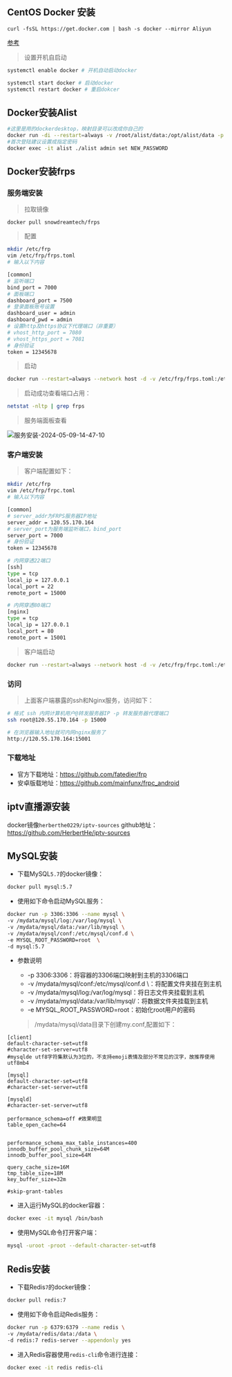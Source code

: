 

## CentOS Docker 安装

`curl -fsSL https://get.docker.com | bash -s docker --mirror Aliyun`

[参考](https://www.runoob.com/docker/centos-docker-install.html)

>设置开机自启动

```bash
systemctl enable docker # 开机自动启动docker

systemctl start docker # 启动docker
systemctl restart docker # 重启dokcer 

```

## Docker安装Alist

```bash
#这里是用的dockerdesktop，映射目录可以改成你自己的
docker run -di --restart=always -v /root/alist/data:/opt/alist/data -p 5244:5244 -e PUID=0 -e PGID=0 -e UMASK=022 --name="alist" xhofe/alist:latest
#首次登陆建议设置成指定密码
docker exec -it alist ./alist admin set NEW_PASSWORD
```



## Docker安装frps

### 服务端安装

> 拉取镜像

`docker pull snowdreamtech/frps`

> 配置

```bash
mkdir /etc/frp
vim /etc/frp/frps.toml
# 输入以下内容

[common]
# 监听端口
bind_port = 7000
# 面板端口
dashboard_port = 7500
# 登录面板账号设置
dashboard_user = admin
dashboard_pwd = admin
# 设置http及https协议下代理端口（非重要）
# vhost_http_port = 7080
# vhost_https_port = 7081
# 身份验证
token = 12345678
```



> 启动

```bash
docker run --restart=always --network host -d -v /etc/frp/frps.toml:/etc/frp/frps.toml --name frps snowdreamtech/frps
```

> 启动成功查看端口占用：

```bash
netstat -nltp | grep frps
```

> 服务端面板查看

![服务安装-2024-05-09-14-47-10](http://scwh1zyu0.hn-bkt.clouddn.com/服务安装-2024-05-09-14-47-10.png)



### 客户端安装



> 客户端配置如下：

```bash
mkdir /etc/frp
vim /etc/frp/frpc.toml
# 输入以下内容

[common]
# server_addr为FRPS服务器IP地址
server_addr = 120.55.170.164
# server_port为服务端监听端口，bind_port
server_port = 7000
# 身份验证
token = 12345678

# 内网穿透22端口
[ssh]
type = tcp
local_ip = 127.0.0.1
local_port = 22
remote_port = 15000

# 内网穿透80端口
[nginx]
type = tcp
local_ip = 127.0.0.1
local_port = 80
remote_port = 15001
```

> 客户端启动

```bash
docker run --restart=always --network host -d -v /etc/frp/frpc.toml:/etc/frp/frpc.toml --name frpc snowdreamtech/frpc
```



### 访问

> 上面客户端暴露的ssh和Nginx服务，访问如下：

```bash
# 格式 ssh 内网计算机用户@转发服务器IP -p 转发服务器代理端口
ssh root@120.55.170.164 -p 15000
```

```bash
# 在浏览器输入地址就可内网nginx服务了
http://120.55.170.164:15001
```


### 下载地址

+ 官方下载地址：https://github.com/fatedier/frp
+ 安卓版载地址：https://github.com/mainfunx/frpc_android



## iptv直播源安装

docker镜像`herberthe0229/iptv-sources`
github地址：https://github.com/HerbertHe/iptv-sources

## MySQL安装

- 下载MySQL`5.7`的docker镜像：

```bash
docker pull mysql:5.7
```

- 使用如下命令启动MySQL服务：

```bash
docker run -p 3306:3306 --name mysql \
-v /mydata/mysql/log:/var/log/mysql \
-v /mydata/mysql/data:/var/lib/mysql \
-v /mydata/mysql/conf:/etc/mysql/conf.d \
-e MYSQL_ROOT_PASSWORD=root  \
-d mysql:5.7
```

- 参数说明
  - -p 3306:3306：将容器的3306端口映射到主机的3306端口
  - -v /mydata/mysql/conf:/etc/mysql/conf.d \：将配置文件夹挂在到主机
  - -v /mydata/mysql/log:/var/log/mysql：将日志文件夹挂载到主机
  - -v /mydata/mysql/data:/var/lib/mysql/：将数据文件夹挂载到主机
  - -e MYSQL_ROOT_PASSWORD=root：初始化root用户的密码
  
  > /mydata/mysql/data目录下创建my.conf,配置如下：

```
[client]
default-character-set=utf8
#character-set-server=utf8
#mysqlde utf8字符集默认为3位的，不支持emoji表情及部分不常见的汉字，故推荐使用utf8mb4
 
[mysql]
default-character-set=utf8
#character-set-server=utf8
 
[mysqld]
#character-set-server=utf8
 
performance_schema=off #效果明显
table_open_cache=64
 
 
performance_schema_max_table_instances=400 
innodb_buffer_pool_chunk_size=64M 
innodb_buffer_pool_size=64M 
 
query_cache_size=16M
tmp_table_size=18M
key_buffer_size=32m
 
#skip-grant-tables
```

- 进入运行MySQL的docker容器：

```bash
docker exec -it mysql /bin/bash
```

- 使用MySQL命令打开客户端：

```bash
mysql -uroot -proot --default-character-set=utf8
```



## Redis安装

- 下载Redis`7`的docker镜像：

```bash
docker pull redis:7
```

- 使用如下命令启动Redis服务：

```bash
docker run -p 6379:6379 --name redis \
-v /mydata/redis/data:/data \
-d redis:7 redis-server --appendonly yes
```

- 进入Redis容器使用`redis-cli`命令进行连接：

```bash
docker exec -it redis redis-cli
```

